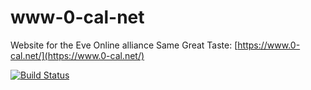 # www-0-cal-net

Website for the Eve Online alliance Same Great Taste: [https://www.0-cal.net/](https://www.0-cal.net/)

[![Build Status](https://travis-ci.org/ErikKalkoken/www-0-cal-net.svg?branch=master)](https://travis-ci.org/ErikKalkoken/www-0-cal-net)
